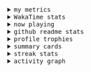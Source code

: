 <details>
  <summary>
    <samp>my metrics</samp>
  </summary>
  <br>

  ![🐳](https://github.com/kkhys/kkhys/blob/main/github-metrics.svg)
</details>

<details>
  <summary>
    <samp>WakaTime stats</samp>
  </summary>
  <br>

<!--START_SECTION:waka-->
![Code Time](http://img.shields.io/badge/Code%20Time-7%2C692%20hrs%2040%20mins-blue)

**🐱 My GitHub Data** 

> 📦 6.0 MB Used in GitHub's Storage 
 > 
> 🏆 2,811 Contributions in the Year 2025
 > 
> 💼 Opted to Hire
 > 
> 📜 19 Public Repositories 
 > 
> 🔑 26 Private Repositories 
 > 
**I'm an Early 🐤** 

```text
🌞 Morning                9664 commits        ███████░░░░░░░░░░░░░░░░░░   26.30 % 
🌆 Daytime                10109 commits       ███████░░░░░░░░░░░░░░░░░░   27.51 % 
🌃 Evening                14554 commits       ██████████░░░░░░░░░░░░░░░   39.61 % 
🌙 Night                  2418 commits        ██░░░░░░░░░░░░░░░░░░░░░░░   06.58 % 
```
📅 **I'm Most Productive on Sunday** 

```text
Monday                   4831 commits        ███░░░░░░░░░░░░░░░░░░░░░░   13.15 % 
Tuesday                  5479 commits        ████░░░░░░░░░░░░░░░░░░░░░   14.91 % 
Wednesday                5339 commits        ████░░░░░░░░░░░░░░░░░░░░░   14.53 % 
Thursday                 5398 commits        ████░░░░░░░░░░░░░░░░░░░░░   14.69 % 
Friday                   5213 commits        ████░░░░░░░░░░░░░░░░░░░░░   14.19 % 
Saturday                 4648 commits        ███░░░░░░░░░░░░░░░░░░░░░░   12.65 % 
Sunday                   5837 commits        ████░░░░░░░░░░░░░░░░░░░░░   15.89 % 
```


📊 **This Week I Spent My Time On** 

```text
🕑︎ Time Zone: Asia/Tokyo

💬 Programming Languages: 
Other                    29 hrs 54 mins      █████████████░░░░░░░░░░░░   52.38 % 
TypeScript               15 hrs 54 mins      ███████░░░░░░░░░░░░░░░░░░   27.87 % 
Markdown                 5 hrs 23 mins       ██░░░░░░░░░░░░░░░░░░░░░░░   09.45 % 
Astro                    2 hrs 48 mins       █░░░░░░░░░░░░░░░░░░░░░░░░   04.92 % 
JSON                     1 hr 26 mins        █░░░░░░░░░░░░░░░░░░░░░░░░   02.54 % 

🔥 Editors: 
Chrome                   40 hrs 19 mins      ██████████████████░░░░░░░   70.62 % 
WebStorm                 16 hrs 46 mins      ███████░░░░░░░░░░░░░░░░░░   29.38 % 

💻 Operating System: 
Mac                      57 hrs 5 mins       █████████████████████████   100.00 % 
```


 Last Updated on 2025/10/12 19:00:38 UTC
<!--END_SECTION:waka-->
</details>

<details>
  <summary>
    <samp>now playing</samp>
  </summary>
  <br>

  [![🐟](https://spotify-github-profile.kittinanx.com/api/view?uid=31bo5yuxjgmecenqavrcmndnpt2m&cover_image=true&theme=default&show_offline=true&background_color=121212&interchange=false&bar_color_cover=false&bar_color=58c454)](https://github.com/kittinan/spotify-github-profile)
</details>

<details>
  <summary>
    <samp>github readme stats</samp>
  </summary>
  <br>

  <div> 
    <img alt="🐠" src="https://github-readme-stats.vercel.app/api?username=kkhys&count_private=true&show_icons=true&theme=dark&include_all_commits=true" />
    <img alt="🐟" src="https://github-readme-stats.vercel.app/api/top-langs/?username=kkhys&layout=compact&theme=dark&langs_count=10&hide=HTML,CSS,SCSS" />
  </div>
</details>

<details>
  <summary>
    <samp>profile trophies</samp>
  </summary>
  <br>

  [![🐬](https://github-profile-trophy.vercel.app/?username=kkhys&rank=SECRET,SSS,SS,S,AAA,AA,A&theme=darkhub&row=1&margin-w=10&no-bg=true)](https://github.com/ryo-ma/github-profile-trophy)
</details>

<details>
  <summary>
    <samp>summary cards</samp>
  </summary>
  <br>

  [![🐋](https://github-profile-summary-cards.vercel.app/api/cards/profile-details?username=kkhys&theme=github_dark)](https://github.com/vn7n24fzkq/github-profile-summary-cards)
  [![🦑](https://github-profile-summary-cards.vercel.app/api/cards/repos-per-language?username=kkhys&theme=github_dark)](https://github.com/vn7n24fzkq/github-profile-summary-cards)
  [![🦭](https://github-profile-summary-cards.vercel.app/api/cards/most-commit-language?username=kkhys&theme=github_dark)](https://github.com/vn7n24fzkq/github-profile-summary-cards)
  [![🦀](https://github-profile-summary-cards.vercel.app/api/cards/stats?username=kkhys&theme=github_dark)](https://github.com/vn7n24fzkq/github-profile-summary-cards)
  [![🦈](https://github-profile-summary-cards.vercel.app/api/cards/productive-time?username=kkhys&theme=github_dark)](https://github.com/vn7n24fzkq/github-profile-summary-cards)
</details>

<details>
  <summary>
    <samp>streak stats</samp>
  </summary>
  <br>

  [![🐠](https://github-readme-streak-stats.herokuapp.com?user=kkhys&theme=dark)](https://github.com/DenverCoder1/github-readme-streak-stats)
</details>

<details>
  <summary>
    <samp>activity graph</samp>
  </summary>
  <br>

  [![🐡](https://github-readme-activity-graph.vercel.app/graph?username=kkhys&theme=xcode)](https://github.com/ashutosh00710/github-readme-activity-graph)
</details>

